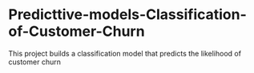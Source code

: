 # Predicttive-models-Classification-of-Customer-Churn
This project builds a classification model that predicts the likelihood of customer churn

